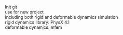 init git\
use for new project\
including both rigid and deformable dynamics simulation\
rigid dynamics library: PhysX 4.1\
deformable dynamics: mfem
